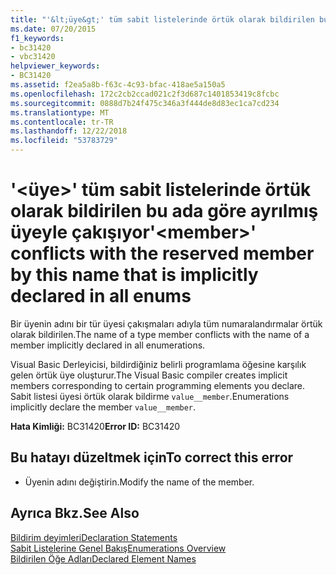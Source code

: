 ```yaml
---
title: "'&lt;üye&gt;' tüm sabit listelerinde örtük olarak bildirilen bu ada göre ayrılmış üyeyle çakışıyor"
ms.date: 07/20/2015
f1_keywords:
- bc31420
- vbc31420
helpviewer_keywords:
- BC31420
ms.assetid: f2ea5a8b-f63c-4c93-bfac-418ae5a150a5
ms.openlocfilehash: 172c2cb2ccad021c2f3d687c1401853419c8fcbc
ms.sourcegitcommit: 0888d7b24f475c346a3f444de8d83ec1ca7cd234
ms.translationtype: MT
ms.contentlocale: tr-TR
ms.lasthandoff: 12/22/2018
ms.locfileid: "53783729"
---
```

# <a name="ltmembergt-conflicts-with-the-reserved-member-by-this-name-that-is-implicitly-declared-in-all-enums"></a><span data-ttu-id="70573-102">'&lt;üye&gt;' tüm sabit listelerinde örtük olarak bildirilen bu ada göre ayrılmış üyeyle çakışıyor</span><span class="sxs-lookup"><span data-stu-id="70573-102">'&lt;member&gt;' conflicts with the reserved member by this name that is implicitly declared in all enums</span></span>
<span data-ttu-id="70573-103">Bir üyenin adını bir tür üyesi çakışmaları adıyla tüm numaralandırmalar örtük olarak bildirilen.</span><span class="sxs-lookup"><span data-stu-id="70573-103">The name of a type member conflicts with the name of a member implicitly declared in all enumerations.</span></span>  
  
 <span data-ttu-id="70573-104">Visual Basic Derleyicisi, bildirdiğiniz belirli programlama öğesine karşılık gelen örtük üye oluşturur.</span><span class="sxs-lookup"><span data-stu-id="70573-104">The Visual Basic compiler creates implicit members corresponding to certain programming elements you declare.</span></span> <span data-ttu-id="70573-105">Sabit listesi üyesi örtük olarak bildirme `value__member`.</span><span class="sxs-lookup"><span data-stu-id="70573-105">Enumerations implicitly declare the member `value__member`.</span></span>  
  
 <span data-ttu-id="70573-106">**Hata Kimliği:** BC31420</span><span class="sxs-lookup"><span data-stu-id="70573-106">**Error ID:** BC31420</span></span>  
  
## <a name="to-correct-this-error"></a><span data-ttu-id="70573-107">Bu hatayı düzeltmek için</span><span class="sxs-lookup"><span data-stu-id="70573-107">To correct this error</span></span>  
  
-   <span data-ttu-id="70573-108">Üyenin adını değiştirin.</span><span class="sxs-lookup"><span data-stu-id="70573-108">Modify the name of the member.</span></span>  
  
## <a name="see-also"></a><span data-ttu-id="70573-109">Ayrıca Bkz.</span><span class="sxs-lookup"><span data-stu-id="70573-109">See Also</span></span>  
 [<span data-ttu-id="70573-110">Bildirim deyimleri</span><span class="sxs-lookup"><span data-stu-id="70573-110">Declaration Statements</span></span>](~/docs/visual-basic/programming-guide/language-features/statements.md#declaration-statements)  
 [<span data-ttu-id="70573-111">Sabit Listelerine Genel Bakış</span><span class="sxs-lookup"><span data-stu-id="70573-111">Enumerations Overview</span></span>](../../visual-basic/programming-guide/language-features/constants-enums/enumerations-overview.md)  
 [<span data-ttu-id="70573-112">Bildirilen Öğe Adları</span><span class="sxs-lookup"><span data-stu-id="70573-112">Declared Element Names</span></span>](../../visual-basic/programming-guide/language-features/declared-elements/declared-element-names.md)
